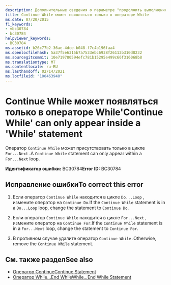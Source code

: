 ```yaml
---
description: Дополнительные сведения о параметре "продолжить выполнение" может использоваться только в операторе "while"
title: Continue While может появляться только в операторе While
ms.date: 07/20/2015
f1_keywords:
- vbc30784
- bc30784
helpviewer_keywords:
- BC30784
ms.assetid: b26c77b2-36ae-4dce-b048-f7c4b196faa4
ms.openlocfilehash: 5a37f5e6315b7a7533ebc6938f26112b310d8232
ms.sourcegitcommit: 10e719780594efc781b15295e499c66f316068b8
ms.translationtype: MT
ms.contentlocale: ru-RU
ms.lasthandoff: 02/14/2021
ms.locfileid: "100463940"
---
```

# <a name="continue-while-can-only-appear-inside-a-while-statement"></a><span data-ttu-id="e420f-103">Continue While может появляться только в операторе While</span><span class="sxs-lookup"><span data-stu-id="e420f-103">'Continue While' can only appear inside a 'While' statement</span></span>

<span data-ttu-id="e420f-104">Оператор `Continue While` может присутствовать только в цикле `For...Next` .</span><span class="sxs-lookup"><span data-stu-id="e420f-104">A `Continue While` statement can only appear within a `For...Next` loop.</span></span>  
  
 <span data-ttu-id="e420f-105">**Идентификатор ошибки:** BC30784</span><span class="sxs-lookup"><span data-stu-id="e420f-105">**Error ID:** BC30784</span></span>  
  
## <a name="to-correct-this-error"></a><span data-ttu-id="e420f-106">Исправление ошибки</span><span class="sxs-lookup"><span data-stu-id="e420f-106">To correct this error</span></span>  
  
1. <span data-ttu-id="e420f-107">Если оператор `Continue While` находится в цикле `Do...Loop` , измените оператор на `Continue Do`.</span><span class="sxs-lookup"><span data-stu-id="e420f-107">If the `Continue While` statement is in a `Do...Loop` loop, change the statement to `Continue Do`.</span></span>  
  
2. <span data-ttu-id="e420f-108">Если оператор `Continue While` находится в цикле `For...Next` , измените оператор на `Continue For`.</span><span class="sxs-lookup"><span data-stu-id="e420f-108">If the `Continue While` statement is in a `For...Next` loop, change the statement to `Continue For`.</span></span>  
  
3. <span data-ttu-id="e420f-109">В противном случае удалите оператор `Continue While` .</span><span class="sxs-lookup"><span data-stu-id="e420f-109">Otherwise, remove the `Continue While` statement.</span></span>  
  
## <a name="see-also"></a><span data-ttu-id="e420f-110">См. также раздел</span><span class="sxs-lookup"><span data-stu-id="e420f-110">See also</span></span>

- [<span data-ttu-id="e420f-111">Оператор Continue</span><span class="sxs-lookup"><span data-stu-id="e420f-111">Continue Statement</span></span>](../language-reference/statements/continue-statement.md)
- [<span data-ttu-id="e420f-112">Оператор While…End While</span><span class="sxs-lookup"><span data-stu-id="e420f-112">While...End While Statement</span></span>](../language-reference/statements/while-end-while-statement.md)
